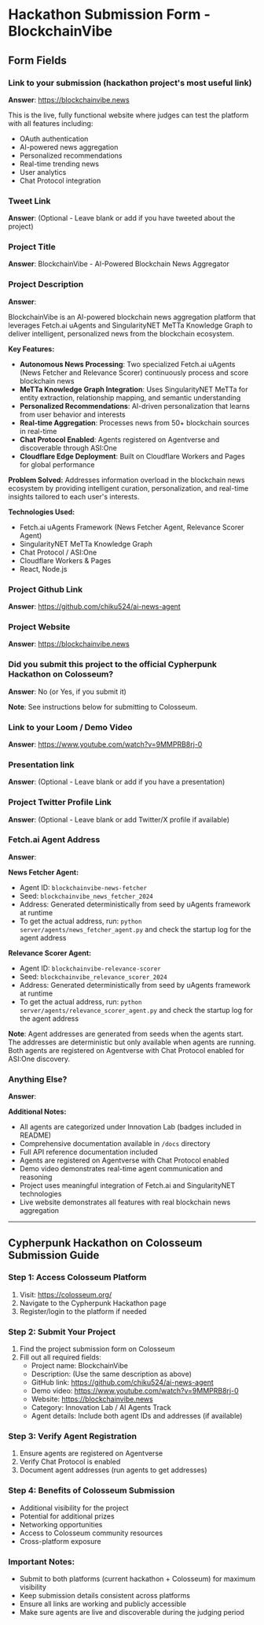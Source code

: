 # Hackathon Submission Form - BlockchainVibe

## Form Fields

### Link to your submission (hackathon project's most useful link)
**Answer**: https://blockchainvibe.news

This is the live, fully functional website where judges can test the platform with all features including:
- OAuth authentication
- AI-powered news aggregation
- Personalized recommendations
- Real-time trending news
- User analytics
- Chat Protocol integration

### Tweet Link
**Answer**: (Optional - Leave blank or add if you have tweeted about the project)

### Project Title
**Answer**: BlockchainVibe - AI-Powered Blockchain News Aggregator

### Project Description
**Answer**:

BlockchainVibe is an AI-powered blockchain news aggregation platform that leverages Fetch.ai uAgents and SingularityNET MeTTa Knowledge Graph to deliver intelligent, personalized news from the blockchain ecosystem.

**Key Features:**
- **Autonomous News Processing**: Two specialized Fetch.ai uAgents (News Fetcher and Relevance Scorer) continuously process and score blockchain news
- **MeTTa Knowledge Graph Integration**: Uses SingularityNET MeTTa for entity extraction, relationship mapping, and semantic understanding
- **Personalized Recommendations**: AI-driven personalization that learns from user behavior and interests
- **Real-time Aggregation**: Processes news from 50+ blockchain sources in real-time
- **Chat Protocol Enabled**: Agents registered on Agentverse and discoverable through ASI:One
- **Cloudflare Edge Deployment**: Built on Cloudflare Workers and Pages for global performance

**Problem Solved:**
Addresses information overload in the blockchain news ecosystem by providing intelligent curation, personalization, and real-time insights tailored to each user's interests.

**Technologies Used:**
- Fetch.ai uAgents Framework (News Fetcher Agent, Relevance Scorer Agent)
- SingularityNET MeTTa Knowledge Graph
- Chat Protocol / ASI:One
- Cloudflare Workers & Pages
- React, Node.js

### Project Github Link
**Answer**: https://github.com/chiku524/ai-news-agent

### Project Website
**Answer**: https://blockchainvibe.news

### Did you submit this project to the official Cypherpunk Hackathon on Colosseum?
**Answer**: No (or Yes, if you submit it)

**Note**: See instructions below for submitting to Colosseum.

### Link to your Loom / Demo Video
**Answer**: https://www.youtube.com/watch?v=9MMPRB8rj-0

### Presentation link
**Answer**: (Optional - Leave blank or add if you have a presentation)

### Project Twitter Profile Link
**Answer**: (Optional - Leave blank or add Twitter/X profile if available)

### Fetch.ai Agent Address
**Answer**:

**News Fetcher Agent:**
- Agent ID: `blockchainvibe-news-fetcher`
- Seed: `blockchainvibe_news_fetcher_2024`
- Address: Generated deterministically from seed by uAgents framework at runtime
- To get the actual address, run: `python server/agents/news_fetcher_agent.py` and check the startup log for the agent address

**Relevance Scorer Agent:**
- Agent ID: `blockchainvibe-relevance-scorer`
- Seed: `blockchainvibe_relevance_scorer_2024`
- Address: Generated deterministically from seed by uAgents framework at runtime
- To get the actual address, run: `python server/agents/relevance_scorer_agent.py` and check the startup log for the agent address

**Note**: Agent addresses are generated from seeds when the agents start. The addresses are deterministic but only available when agents are running. Both agents are registered on Agentverse with Chat Protocol enabled for ASI:One discovery.

### Anything Else?
**Answer**:

**Additional Notes:**
- All agents are categorized under Innovation Lab (badges included in README)
- Comprehensive documentation available in `/docs` directory
- Full API reference documentation included
- Agents are registered on Agentverse with Chat Protocol enabled
- Demo video demonstrates real-time agent communication and reasoning
- Project uses meaningful integration of Fetch.ai and SingularityNET technologies
- Live website demonstrates all features with real blockchain news aggregation

---

## Cypherpunk Hackathon on Colosseum Submission Guide

### Step 1: Access Colosseum Platform
1. Visit: https://colosseum.org/
2. Navigate to the Cypherpunk Hackathon page
3. Register/login to the platform if needed

### Step 2: Submit Your Project
1. Find the project submission form on Colosseum
2. Fill out all required fields:
   - Project name: BlockchainVibe
   - Description: (Use the same description as above)
   - GitHub link: https://github.com/chiku524/ai-news-agent
   - Demo video: https://www.youtube.com/watch?v=9MMPRB8rj-0
   - Website: https://blockchainvibe.news
   - Category: Innovation Lab / AI Agents Track
   - Agent details: Include both agent IDs and addresses (if available)

### Step 3: Verify Agent Registration
1. Ensure agents are registered on Agentverse
2. Verify Chat Protocol is enabled
3. Document agent addresses (run agents to get addresses)

### Step 4: Benefits of Colosseum Submission
- Additional visibility for the project
- Potential for additional prizes
- Networking opportunities
- Access to Colosseum community resources
- Cross-platform exposure

### Important Notes:
- Submit to both platforms (current hackathon + Colosseum) for maximum visibility
- Keep submission details consistent across platforms
- Ensure all links are working and publicly accessible
- Make sure agents are live and discoverable during the judging period

